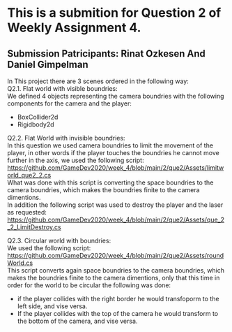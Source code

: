 <h1 class="code-line" data-line-start=0 data-line-end=1 ><a id="This_is_a_submition_for_Question_2_of_Weekly_Assignment_4_0"></a>This is a submition for Question 2 of Weekly Assignment 4.</h1>
<h2 class="code-line" data-line-start=1 data-line-end=2 ><a id="Submission_Patricipants_Rinat_Ozkesen_And_Daniel_Gimpelman_1"></a>Submission Patricipants: Rinat Ozkesen And Daniel Gimpelman</h2>
<p class="has-line-data" data-line-start="3" data-line-end="6">In This project there are 3 scenes ordered in the following way:<br>
Q2.1. Flat world with visible boundries:<br>
We defined 4 objects representing the camera boundries with the following components for the camera and the player:</p>
<ul>
<li class="has-line-data" data-line-start="6" data-line-end="7">BoxCollider2d</li>
<li class="has-line-data" data-line-start="7" data-line-end="9">Rigidbody2d</li>
</ul>
<p class="has-line-data" data-line-start="9" data-line-end="15">Q2.2. Flat World with invisible boundries:<br>
In this question we used camera boundries to limit the movement of the player, in other words if the player touches the boundries he cannot move further in the axis, we used the following script:<br>
<a href="https://github.com/GameDev2020/week_4/blob/main/2/que2/Assets/limitworld_que2_2.cs">https://github.com/GameDev2020/week_4/blob/main/2/que2/Assets/limitworld_que2_2.cs</a><br>
What was done with this script is converting the space boundries to the camera boundries, which makes the boundries finite to the camera dimentions.<br>
In addition the following script was used to destroy the player and the laser as requested:<br>
<a href="https://github.com/GameDev2020/week_4/blob/main/2/que2/Assets/que_2_2_LimitDestroy.cs">https://github.com/GameDev2020/week_4/blob/main/2/que2/Assets/que_2_2_LimitDestroy.cs</a></p>
<p class="has-line-data" data-line-start="16" data-line-end="20">Q2.3. Circular world with boundries:<br>
We used the following script:<br>
<a href="https://github.com/GameDev2020/week_4/blob/main/2/que2/Assets/roundWorld.cs">https://github.com/GameDev2020/week_4/blob/main/2/que2/Assets/roundWorld.cs</a><br>
This script converts again space boundries to the camera boundries, which makes the boundries finite to the camera dimentions, only that this time in order for the world to be circular the following was done:</p>
<ul>
<li class="has-line-data" data-line-start="20" data-line-end="21">if the player collides with the right border he would transfoporm to the left side, and vise versa.</li>
<li class="has-line-data" data-line-start="21" data-line-end="22">If the player collides with the top of the camera he would transform to the bottom of the camera, and vise versa.</li>
</ul>